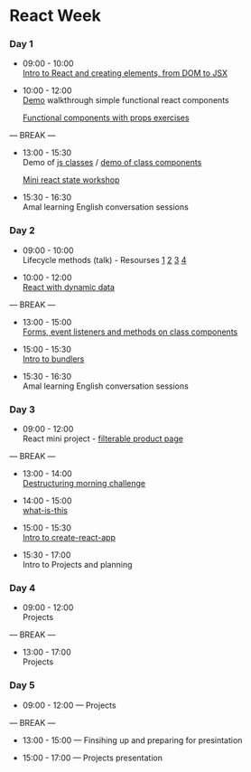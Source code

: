 # React Week


### Day 1

- 09:00 - 10:00 <br> 
  [Intro to React and creating elements, from DOM to JSX](https://github.com/jema28/react-intro)
- 10:00 - 12:00 <br> 
  [Demo](https://github.com/fack2/react-components-demo) walkthrough simple functional react components
  
  [Functional components with props exercises](https://github.com/rithmschool/react_exercises/tree/master/01-introduction-to-react/jsx-and-babel)


— BREAK —

- 13:00 - 15:30 <br> 
  Demo of [js classes](https://github.com/jema28/react-week-v2/blob/master/classes-in-js.md) / [demo of class components](https://github.com/fack2/react-components-demo)
  
  [Mini react state workshop](https://github.com/ali-7/mini-react-state-ws)

- 15:30 - 16:30 <br> 
  Amal learning English conversation sessions

### Day 2

- 09:00 - 10:00 <br> 
  Lifecycle methods (talk) - Resourses [1](https://reactjs.org/docs/react-component.html) [2](http://projects.wojtekmaj.pl/react-lifecycle-methods-diagram/) [3](https://www.rithmschool.com/courses/react-fundamentals/component-life-cycle) [4](https://programmingwithmosh.com/javascript/react-lifecycle-methods/)
  
- 10:00 - 12:00 <br> 
  [React with dynamic data](https://github.com/sofiapoh/react-dynamic-data-workshop)


— BREAK —

- 13:00 - 15:00 <br> 
  [Forms, event listeners and methods on class components](https://github.com/oliverjam/learn-react/tree/master/05-transform-the-form)
  
- 15:00 - 15:30 <br>
  [Intro to bundlers](https://hackmd.io/p/rJBLi5mSf)
  
- 15:30 - 16:30 <br> 
  Amal learning English conversation sessions


### Day 3

- 09:00 - 12:00 <br> 
  React mini project - [filterable product page](https://github.com/fack2/react-food-workshop)

— BREAK —

- 13:00 - 14:00 <br> 
  [Destructuring morning challenge](https://github.com/jema28/learn-destructuring)

- 14:00 - 15:00 <br> 
  [what-is-this](https://github.com/ZooeyMiller/ws-what-is-this)
  
- 15:00 - 15:30 <br>
  [Intro to create-react-app](https://github.com/facebook/create-react-app)

- 15:30 - 17:00 <br>
  Intro to Projects and planning 

### Day 4

- 09:00 - 12:00 <br>
  Projects

— BREAK —

- 13:00 - 17:00 <br>
  Projects

### Day 5

- 09:00 - 12:00 — Projects 

— BREAK —

- 13:00 - 15:00 — Finsihing up and preparing for presintation 

- 15:00 - 17:00 — Projects presentation

